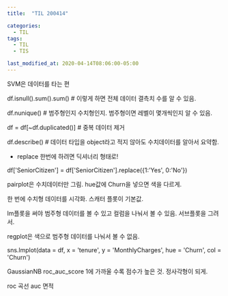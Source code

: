 ```yaml
---
title:  "TIL 200414"

categories:
  - TIL
tags:
  - TIL
  - TIS

last_modified_at: 2020-04-14T08:06:00-05:00
---
```

SVM은 데이터를 타는 편
 

df.isnull().sum().sum() # 이렇게 하면 전체 데이터 결측치 수를 알 수 있음.

df.nunique() # 범주형인지 수치형인지. 범주형이면 레벨이 몇개씩인지 알 수 있음.

df = df[~df.duplicated()] # 중복 데이터 제거


df.describe() # 데이터 타입을 object라고 적지 않아도 수치데이터를 알아서 요약함.


* replace 한번에 하려면 딕셔너리 형태로!

df['SeniorCitizen'] = df['SeniorCitizen'].replace({1:'Yes', 0:'No'})


pairplot은 수치데이터만 그림. hue값에 Churn을 넣으면 색을 다르게.

한 번에 수치형 데이터를 시각화. 스캐터 플롯이 기본값.

lm플롯을 써야 범주형 데이터를 볼 수 있고 컬럼을 나눠서 볼 수 있음. 서브플롯을 그려서.

regplot은 색으로 범주형 데이터를 나눠서 볼 수 없음.

sns.lmplot(data = df, x = 'tenure', y = 'MonthlyCharges', hue = 'Churn', col = 'Churn')

GaussianNB roc_auc_score 1에 가까울 수록 점수가 높은 것. 정사각형이 되게.

roc 곡선 auc 면적
